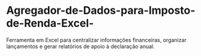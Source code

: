 # Agregador-de-Dados-para-Imposto-de-Renda-Excel-
Ferramenta em Excel para centralizar informações financeiras, organizar lançamentos e gerar relatórios de apoio à declaração anual.
